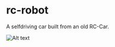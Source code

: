 # rc-robot
A selfdriving car built from an old RC-Car.

![Alt text](car.jpg?raw=true "sporadic wireing")
